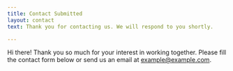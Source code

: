 ```yaml
---
title: Contact Submitted
layout: contact
text: Thank you for contacting us. We will respond to you shortly.

---
```

Hi there! Thank you so much for your interest in working together. Please fill the contact form below or send us an email at [example@example.com](mailto:example@example.com).